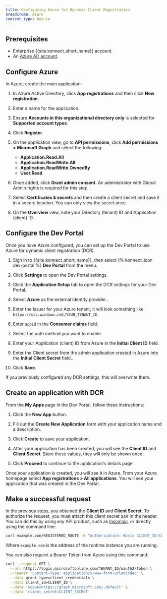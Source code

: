 ```yaml
---
title: Configuring Azure for Dynamic Client Registration
breadcrumb: Azure
content_type: how-to
---
```



## Prerequisites

* Enterprise {{site.konnect_short_name}} account.
* An [Azure AD account](https://portal.azure.com).

## Configure Azure

In Azure, create the main application:

1. In Azure Active Directory, click **App registrations** and then click **New registration**.

2. Enter a name for the application.
3. Ensure **Accounts in this organizational directory only** is selected for **Supported account types**.

4. Click **Register**.

4. On the application view, go to **API permissions**, click **Add permissions > Microsoft Graph** and select the following:
   * **Application.Read.All**
   * **Application.ReadWrite.All**
   * **Application.ReadWrite.OwnedBy**
   * **User.Read**

5. Once added, click **Grant admin consent**. An administrator with Global Admin rights is required for this step.

6. Select **Certificates & secrets** and then create a client secret and save it in a secure location. You can only view the secret once.

7. On the **Overview** view, note your Directory (tenant) ID and Application (client) ID.

## Configure the Dev Portal

Once you have Azure configured, you can set up the Dev Portal to use Azure for dynamic client registration (DCR).

1. Sign in to {{site.konnect_short_name}}, then select {% konnect_icon dev-portal %} **Dev Portal** from the menu.

2. Click **Settings** to open the Dev Portal settings.

3. Click the **Application Setup** tab to open the DCR settings for your Dev Portal.

4. Select **Azure** as the external identity provider..

5. Enter the Issuer for your Azure tenant, it will look something like `https://sts.windows.net/YOUR_TENANT_ID`.

6. Enter `appid` in the **Consumer claims** field.

7. Select the auth method you want to enable.

8. Enter your Application (client) ID from Azure in the **Initial Client ID** field.

9. Enter the Client secret from the admin application created in Azure into the **Initial Client Secret** field..

10. Click **Save**.

   If you previously configured any DCR settings, this will
   overwrite them.

## Create an application with DCR

From the **My Apps** page in the Dev Portal, follow these instructions:

1. Click the **New App** button.

2. Fill out the **Create New Application** form with your application name and a description.

3. Click **Create** to save your application.

4. After your application has been created, you will see the **Client ID** and **Client Secret**. 
   Store these values, they will only be shown once.
   
5. Click **Proceed** to continue to the application's details page.

Once your application is created, you will see it in Azure. From your Azure homepage select **App registrations > All applications**. You will see your application that was created in the Dev Portal.

## Make a successful request

In the previous steps, you obtained the **Client ID** and **Client Secret**. To authorize the request, you must attach this client secret pair in the header. You can do this by using any API product, such as [Insomnia](https://insomnia.rest/), or directly using the command line:

```sh
curl example.com/REGISTERED_ROUTE -H "Authorization: Basic CLIENT_ID:CLIENT_SECRET"
```

Where `example.com` is the address of the runtime instance you are running.

You can also request a Bearer Token from Azure using this command:

```sh
curl --request GET \
  --url https://login.microsoftonline.com/TENANT_ID/oauth2/token \
  --header 'Content-Type: application/x-www-form-urlencoded' \
  --data grant_type=client_credentials \
  --data client_id=CLIENT_ID \
  --data 'scope=https://graph.microsoft.com/.default' \
  --data 'client_secret=CLIENT_SECRET'
```


